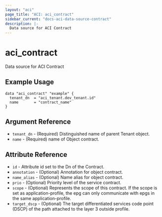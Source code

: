 ```yaml
---
layout: "aci"
page_title: "ACI: aci_contract"
sidebar_current: "docs-aci-data-source-contract"
description: |-
  Data source for ACI Contract
---
```


# aci_contract #
Data source for ACI Contract

## Example Usage ##

```hcl
data "aci_contract" "example" {
  tenant_dn  = "aci_tenant.dev_tenant.id"
  name       = "contract_name"
}
```
## Argument Reference ##
* `tenant_dn` - (Required) Distinguished name of parent Tenant object.
* `name` - (Required) name of Object contract.



## Attribute Reference

* `id` - Attribute id set to the Dn of the Contract.
* `annotation` - (Optional) Annotation for object contract.
* `name_alias` - (Optional) Name alias for object contract.
* `prio` - (Optional) Priority level of the service contract.
* `scope` - (Optional) Represents the scope of this contract. If the scope is set as application-profile, the epg can only communicate with epgs in the same application-profile.
* `target_dscp` - (Optional) The target differentiated services code point (DSCP) of the path attached to the layer 3 outside profile.
